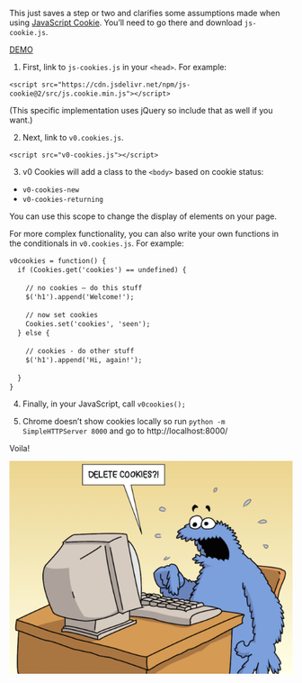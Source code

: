 This just saves a step or two and clarifies some assumptions made when using [JavaScript Cookie](https://github.com/js-cookie/js-cookie). You’ll need to go there and download `js-cookie.js`.

[DEMO](https://v0-cookies.netlify.com)


1. First, link to `js-cookies.js` in your `<head>`. For example:
```
<script src="https://cdn.jsdelivr.net/npm/js-cookie@2/src/js.cookie.min.js"></script>
```

(This specific implementation uses jQuery so include that as well if you want.)


2. Next, link to `v0.cookies.js`.
```
<script src="v0-cookies.js"></script>
```


3. v0 Cookies will add a class to the `<body>` based on cookie status:

- `v0-cookies-new`
- `v0-cookies-returning`

You can use this scope to change the display of elements on your page.

For more complex functionality, you can also write your own functions in the conditionals in `v0.cookies.js`. For example:

```
v0cookies = function() {
  if (Cookies.get('cookies') == undefined) {

    // no cookies – do this stuff
    $('h1').append('Welcome!');

    // now set cookies
    Cookies.set('cookies', 'seen');
  } else {

    // cookies - do other stuff
    $('h1').append('Hi, again!');

  }
}
```

4. Finally, in your JavaScript, call `v0cookies();`

5. Chrome doesn’t show cookies locally so run `python -m SimpleHTTPServer 8000` and go to http://localhost:8000/

Voila!

![delete cookies?](delete-cookies.png)
